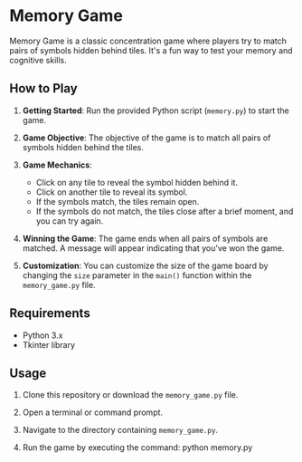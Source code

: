 # Memory Game

Memory Game is a classic concentration game where players try to match pairs of symbols hidden behind tiles. It's a fun way to test your memory and cognitive skills.

## How to Play

1. **Getting Started**: Run the provided Python script (`memory.py`) to start the game.

2. **Game Objective**: The objective of the game is to match all pairs of symbols hidden behind the tiles.

3. **Game Mechanics**: 
   - Click on any tile to reveal the symbol hidden behind it.
   - Click on another tile to reveal its symbol.
   - If the symbols match, the tiles remain open.
   - If the symbols do not match, the tiles close after a brief moment, and you can try again.

4. **Winning the Game**: The game ends when all pairs of symbols are matched. A message will appear indicating that you've won the game.

5. **Customization**: You can customize the size of the game board by changing the `size` parameter in the `main()` function within the `memory_game.py` file.

## Requirements

- Python 3.x
- Tkinter library

## Usage

1. Clone this repository or download the `memory_game.py` file.

2. Open a terminal or command prompt.

3. Navigate to the directory containing `memory_game.py`.

4. Run the game by executing the command:
python memory.py